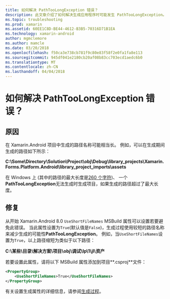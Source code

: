```yaml
---
title: 如何解决 PathTooLongException 错误？
description: 此文章介绍了如何解决生成应用程序时可能发生 PathTooLongException。
ms.topic: troubleshooting
ms.prod: xamarin
ms.assetid: 60EE1C8D-BE44-4612-B3B5-70316D71B1EA
ms.technology: xamarin-android
author: mgmclemore
ms.author: mamcle
ms.date: 03/20/2018
ms.openlocfilehash: f50ca3e738cb781f9c80e83f58f2e0fa1fa8e113
ms.sourcegitcommit: 945df041e2180cb20af08b83cc703ecd1aedc6b0
ms.translationtype: MT
ms.contentlocale: zh-CN
ms.lasthandoff: 04/04/2018
---
```

# <a name="how-do-i-resolve-a-pathtoolongexception-error"></a>如何解决 PathTooLongException 错误？

## <a name="cause"></a>原因

在 Xamarin.Android 项目中生成的路径名称可能相当长。
例如，可以在生成期间生成的路径如下所示：

**C:\\Some\\Directory\\Solution\\Project\\obj\\Debug\\__library_projects__\\Xamarin.Forms.Platform.Android\\library_project_imports\\assets**

在 Windows 上 (其中的路径的最大长度是[260 个字符](https://msdn.microsoft.com/library/windows/desktop/aa365247.aspx))、 一个**PathTooLongException**无法生成时生成项目，如果生成的路径超过了最大长度。 

## <a name="fix"></a>修复

从开始 Xamarin.Android 8.0 `UseShortFileNames` MSBuild 属性可以设置若要避免此错误。 当此属性设置为`True`(默认值是`False`)，生成过程使用较短的路径名称来减少生成的可能性**PathTooLongException**。
例如，当`UseShortFileNames`设置为`True`，以上路径缩短为类似于以下路径：

**C:\\某些\\目录\\解决方案\\项目\\obj\\调试\\lp\\1\\jl\\资产**

若要设置此属性，请将以下 MSBuild 属性添加到项目**.csproj**文件：

```xml
<PropertyGroup>
    <UseShortFileNames>True</UseShortFileNames>
</PropertyGroup>
```

有关设置生成属性的详细信息，请参阅[生成过程](~/android/deploy-test/building-apps/build-process.md)。
